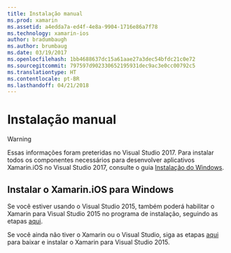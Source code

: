 ```yaml
---
title: Instalação manual
ms.prod: xamarin
ms.assetid: a4edda7a-ed4f-4e8a-9904-1716e86a7f78
ms.technology: xamarin-ios
author: bradumbaugh
ms.author: brumbaug
ms.date: 03/19/2017
ms.openlocfilehash: 1bb4688637dc15a61aae27a3dec54bfdc21c0e72
ms.sourcegitcommit: 797597d902330652195931dec9ac3e0cc00792c5
ms.translationtype: HT
ms.contentlocale: pt-BR
ms.lasthandoff: 04/21/2018
---
```

# <a name="manual-installation"></a>Instalação manual

> [!WARNING]
> Essas informações foram preteridas no Visual Studio 2017. Para instalar todos os componentes necessários para desenvolver aplicativos Xamarin.iOS no Visual Studio 2017, consulte o guia [Instalação do Windows](~/ios/get-started/installation/windows/index.md#windowsinstallation).

## <a name="install-xamarinios-for-windows"></a>Instalar o Xamarin.iOS para Windows

Se você estiver usando o Visual Studio 2015, também poderá habilitar o Xamarin para Visual Studio 2015 no programa de instalação, seguindo as etapas [aqui](https://msdn.microsoft.com/en-us/library/mt488769.aspx#Anchor_4).

Se você ainda não tiver o Xamarin ou o Visual Studio, siga as etapas [aqui](https://msdn.microsoft.com/en-us/library/mt613162.aspx) para baixar e instalar o Xamarin para Visual Studio 2015.
